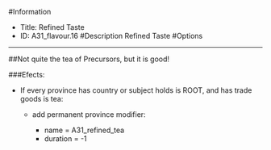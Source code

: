 #Information
 - Title: Refined Taste
 - ID: A31_flavour.16
#Description
Refined Taste
#Options

___
##Not quite the tea of Precursors, but it is good!

###Efects:<ul><li>If every province has country or subject holds is ROOT, and  has trade goods is tea:</li><ul><li>add permanent province modifier:</li><ul><li>name = A31_refined_tea</li><li>duration = -1</li></ul></ul></ul>
